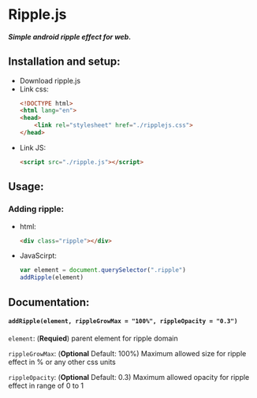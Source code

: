 # Ripple.js
##### Simple android ripple effect for web.

## Installation and setup:

- Download ripple.js 
- Link css:
    ```html
    <!DOCTYPE html>
    <html lang="en">
    <head>
        <link rel="stylesheet" href="./ripplejs.css">
    </head>
    ```
- Link JS: 
    ```html
    <script src="./ripple.js"></script>
    ```

## Usage:

### Adding ripple:
- html:
    ```html
    <div class="ripple"></div>
    ```
- JavaScirpt:
    ```js
    var element = document.querySelector(".ripple")
    addRipple(element)
    ```

## Documentation:

#### `addRipple(element, rippleGrowMax = "100%", rippleOpacity = "0.3")`

`element`: (**Requied**) parent element for ripple domain

`rippleGrowMax`: (**Optional** Default: 100%) Maximum allowed size for ripple effect in % or any other css units

`rippleOpacity`: (**Optional** Default: 0.3) Maximum allowed opacity for ripple effect in range of 0 to 1
